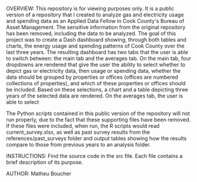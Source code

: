
OVERVIEW: This repository is for viewing purposes only. It is a public version of a repository that I created to analyze gas and electricity usage and spending data as an Applied Data Fellow in Cook County's Bureau of Asset Management. The sensitive information from the original repository has been removed, including the data to be analyzed. The goal of this project was to create a Dash dashboard showing, through both tables and charts, the energy usage and spending patterns of Cook County over the last three years. The resulting dashboard has two tabs that the user is able to switch between: the main tab and the averages tab. On the main tab, four dropdowns are rendered that give the user the ability to select whether to depict gas or electricity data, then usage or spending data, whether the data should be grouped by properties or offices (offices are numbered collections of properties), and which of these properties or offices should be included. Based on these selections, a chart and a table depicting three years of the selected data are rendered. On the averages tab, the user is able to select 

The Python scripts contained in this public version of the repository will not run properly, due to the fact that these supporting files have been removed. If these files were included, when run, the R scripts would read current_survey.xlsx, as well as past survey results from the references/past_surveys folder and output tables showing how the results compare to those from previous years to an analysis folder.

INSTRUCTIONS: Find the source code in the src file. Each file contains a brief description of its purpose.

AUTHOR: Matheu Boucher

